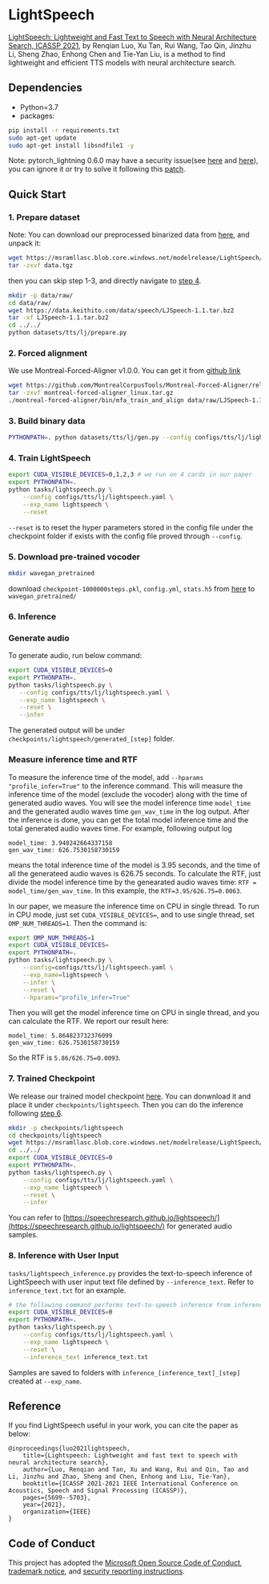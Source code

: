 # LightSpeech
[LightSpeech: Lightweight and Fast Text to Speech with Neural Architecture Search, ICASSP 2021](https://arxiv.org/abs/2102.04040), by Renqian Luo, Xu Tan, Rui Wang, Tao Qin, Jinzhu Li, Sheng Zhao, Enhong Chen and Tie-Yan Liu, is a method to find lightweight and efficient TTS models with neural architecture search.

## Dependencies
- Python=3.7
- packages:
```bash
pip install -r requirements.txt
sudo apt-get update
sudo apt-get install libsndfile1 -y
```
Note: pytorch_lightning 0.6.0 may have a security issue(see [here](https://github.com/advisories/GHSA-r5qj-cvf9-p85h) and [here](https://github.com/PyTorchLightning/pytorch-lightning/pull/12212)), you can ignore it or try to solve it following this [patch](https://github.com/PyTorchLightning/pytorch-lightning/commit/8b7a12c52e52a06408e9231647839ddb4665e8ae).

## Quick Start

### 1. Prepare dataset

Note: You can download our preprocessed binarized data from [here](https://msramllasc.blob.core.windows.net/modelrelease/LightSpeech/data.tgz), and unpack it:
```bash
wget https://msramllasc.blob.core.windows.net/modelrelease/LightSpeech/data.tgz
tar -zxvf data.tgz
```
then you can skip step 1-3, and directly navigate to [step 4](#4-train-lightspeech).

```bash
mkdir -p data/raw/
cd data/raw/
wget https://data.keithito.com/data/speech/LJSpeech-1.1.tar.bz2
tar -xf LJSpeech-1.1.tar.bz2
cd ../../
python datasets/tts/lj/prepare.py
```
### 2. Forced alignment
We use Montreal-Forced-Aligner v1.0.0. You can get it from [github link](https://github.com/MontrealCorpusTools/Montreal-Forced-Aligner/releases/tag/v1.0.0)
```bash
wget https://github.com/MontrealCorpusTools/Montreal-Forced-Aligner/releases/download/v1.0.1/montreal-forced-aligner_linux.tar.gz
tar -zxvf montreal-forced-aligner_linux.tar.gz
./montreal-forced-aligner/bin/mfa_train_and_align data/raw/LJSpeech-1.1/mfa_input data/raw/LJSpeech-1.1/dict_mfa.txt data/raw/LJSpeech-1.1/mfa_outputs -t ./montreal-forced-aligner/tmp -j 24
```

### 3. Build binary data
```bash
PYTHONPATH=. python datasets/tts/lj/gen.py --config configs/tts/lj/lightspeech.yaml
```

### 4. Train LightSpeech
```bash
export CUDA_VISIBLE_DEVICES=0,1,2,3 # we run on 4 cards in our paper
export PYTHONPATH=.
python tasks/lightspeech.py \
    --config configs/tts/lj/lightspeech.yaml \
    --exp_name lightspeech \
    --reset
```
`--reset` is to reset the hyper parameters stored in the config file under the checkpoint folder if exists with the config file proved through `--config`.

### 5. Download pre-trained vocoder
```bash
mkdir wavegan_pretrained
```
download `checkpoint-1000000steps.pkl`, `config.yml`, `stats.h5` from [here](https://drive.google.com/open?id=1XRn3s_wzPF2fdfGshLwuvNHrbgD0hqVS) to `wavegan_pretrained/`
   
### 6. Inference
### Generate audio
To generate audio, run below command:
 ```bash
export CUDA_VISIBLE_DEVICES=0
export PYTHONPATH=.
python tasks/lightspeech.py \
    --config configs/tts/lj/lightspeech.yaml \
    --exp_name lightspeech \
    --reset \
    --infer
```
The generated output will be under `checkpoints/lightspeech/generated_[step]` folder.

### Measure inference time and RTF
To measure the inference time of the model, add `--hparams "profile_infer=True"` to the inference command. This will measure the inference time of the model (exclude the vocoder) along with the time of generated audio waves. You will see the model inference time `model_time` and the generated audio waves time `gen_wav_time` in the log output. After the inference is done, you can get the total model inference time and the total generated audio waves time. For example, following output log
```
model_time: 3.948242664337158
gen_wav_time: 626.7530158730159
```
means the total inference time of the model is 3.95 seconds, and the time of all the generateed audio waves is 626.75 seconds. To calculate the RTF, just divide the model inference time by the genearated audio waves time: `RTF = model_time/gen_wav_time`. In this example, the `RTF=3.95/626.75=0.0063`.

In our paper, we measure the inference time on CPU in single thread. To run in CPU mode, just set `CUDA_VISIBLE_DEVICES=`, and to use single thread, set `OMP_NUM_THREADS=1`. Then the command is:
```bash
export OMP_NUM_THREADS=1
export CUDA_VISIBLE_DEVICES=
export PYTHONPATH=.
python tasks/lightspeech.py \
    --config=configs/tts/lj/lightspeech.yaml \
    --exp_name=lightspeech \
    --infer \
    --reset \
    --hparams="profile_infer=True"
```
Then you will get the model inference time on CPU in single thread, and you can calculate the RTF. We report our result here:
```
model_time: 5.864823732376099
gen_wav_time: 626.7530158730159
```
So the RTF is `5.86/626.75=0.0093`.

### 7. Trained Checkpoint
We release our trained model checkpoint [here](https://msramllasc.blob.core.windows.net/modelrelease/LightSpeech/model_ckpt_steps_100000.ckpt). You can donwnload it and place it under `checkpoints/lightspeech`. Then you can do the inference following [step 6](#6-inference).
```bash
mkdir -p checkpoints/lightspeech
cd checkpoints/lightspeech
wget https://msramllasc.blob.core.windows.net/modelrelease/LightSpeech/model_ckpt_steps_100000.ckpt
cd ../../
export CUDA_VISIBLE_DEVICES=0
export PYTHONPATH=.
python tasks/lightspeech.py \
    --config configs/tts/lj/lightspeech.yaml \
    --exp_name lightspeech \
    --reset \
    --infer
```

You can refer to [https://speechresearch.github.io/lightspeech/](https://speechresearch.github.io/lightspeech/) for generated audio samples.

### 8. Inference with User Input
`tasks/lightspeech_inference.py` provides the text-to-speech inference of LightSpeech with user input text file defined by `--inference_text`. Refer to `inference_text.txt` for an example.
```bash
# the following command performs text-to-speech inference from inference_text.txt
export CUDA_VISIBLE_DEVICES=0
export PYTHONPATH=.
python tasks/lightspeech.py \
    --config configs/tts/lj/lightspeech.yaml \
    --exp_name lightspeech \
    --reset \
    --inference_text inference_text.txt
```

Samples are saved to folders with `inference_[inference_text]_[step]` created at `--exp_name`.

## Reference

If you find LightSpeech useful in your work, you can cite the paper as below:

    @inproceedings{luo2021lightspeech,
        title={Lightspeech: Lightweight and fast text to speech with neural architecture search},
        author={Luo, Renqian and Tan, Xu and Wang, Rui and Qin, Tao and Li, Jinzhu and Zhao, Sheng and Chen, Enhong and Liu, Tie-Yan},
        booktitle={ICASSP 2021-2021 IEEE International Conference on Acoustics, Speech and Signal Processing (ICASSP)},
        pages={5699--5703},
        year={2021},
        organization={IEEE}
    }

## Code of Conduct
This project has adopted the [Microsoft Open Source Code of Conduct](https://opensource.microsoft.com/codeofconduct),
[trademark notice](https://docs.opensource.microsoft.com/releasing/), and [security reporting instructions](https://docs.opensource.microsoft.com/releasing/maintain/security/).
